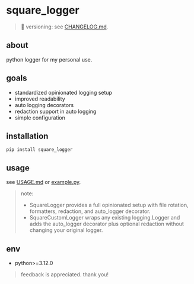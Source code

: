 # square_logger

> 📌 versioning: see [CHANGELOG.md](./CHANGELOG.md).

## about

python logger for my personal use.

## goals

- standardized opinionated logging setup
- improved readability
- auto logging decorators
- redaction support in auto logging
- simple configuration

## installation

```shell
pip install square_logger
```

## usage

see [USAGE.md](./USAGE.md) or [example.py](./example.py).
> note:
> - SquareLogger provides a full opinionated setup with file rotation, formatters, redaction, and auto_logger decorator.
> - SquareCustomLogger wraps any existing logging.Logger and adds the auto_logger decorator plus optional redaction
    without changing your original logger.

## env

- python>=3.12.0

> feedback is appreciated. thank you!